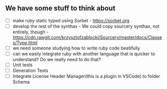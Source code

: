 ## We have some stuff to think about

- [ ]  make ruby static typed using Sorbet - https://sorbet.org
- [ ] develop the rest of the synthax - We could copy sourcery synthax, not entirely, though - https://cdn.rawgit.com/krzysztofzablocki/Sourcery/master/docs/Classes/Type.html
- [ ] we need someone studying how to write ruby code beatifully
- [ ] can we easily integrate ruby with another language that is quicker to understand? Do we really need to do that?
- [ ] Unit tests
- [ ] Generation Tests
- [ ] Integrate License Header Manager(this is a plugin in VSCode) to folder Schema